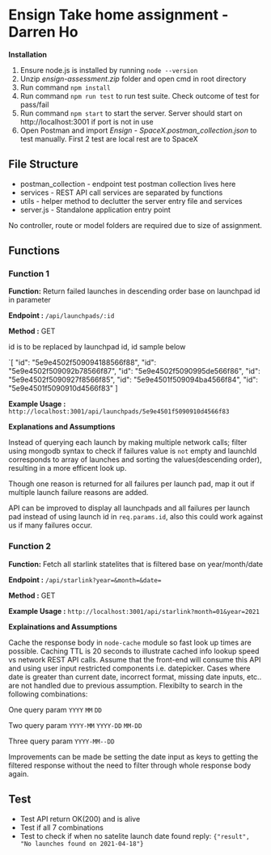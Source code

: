 # Ensign Take home assignment - Darren Ho

**Installation**

1. Ensure node.js is installed by running `node --version`
2. Unzip *ensign-assessment.zip* folder and open cmd in root directory
3. Run command `npm install`
4. Run command `npm run test` to run test suite. Check outcome of test for pass/fail
5. Run command `npm start` to start the server. Server should start on http://localhost:3001 if port is not in use
6. Open Postman and import *Ensign - SpaceX.postman_collection.json* to test manually. First 2 test are local rest are to SpaceX

## File Structure

- postman_collection - endpoint test postman collection lives here
- services -  REST API call services are separated by functions
- utils - helper method to declutter the server entry file and services
- server.js - Standalone application entry point


No controller, route or model folders are required due to size of assignment.

## Functions


### Function 1 
**Function:** Return failed launches in descending order base on launchpad id in parameter

**Endpoint :** `/api/launchpads/:id`

**Method :** GET

id is to be replaced by launchpad id, id sample below

`[
    "id": "5e9e4502f509094188566f88",
    "id": "5e9e4502f509092b78566f87",
    "id": "5e9e4502f5090995de566f86",
    "id": "5e9e4502f5090927f8566f85",
    "id": "5e9e4501f509094ba4566f84",
    "id": "5e9e4501f5090910d4566f83"
]

**Example Usage :** `http://localhost:3001/api/launchpads/5e9e4501f5090910d4566f83`



**Explanations and Assumptions**

Instead of querying each launch by making multiple network calls; filter using mongodb syntax to check if failures value is `not` empty and launchId corresponds to array of launches and sorting the values(descending order), resulting in a more efficent look up. 

Though one reason is returned for all failures per launch pad, map it out if multiple launch failure reasons are added. 

API can be improved to display all launchpads and all failures per launch pad instead of using launch id in `req.params.id`, also this could work against us if many failures occur.


### Function 2 
**Function:** Fetch all starlink statelites that is filtered base on year/month/date

**Endpoint :** `/api/starlink?year=&month=&date=`

**Method :** GET



**Example Usage :** `http://localhost:3001/api/starlink?month=01&year=2021`



**Explainations and Assumptions**

Cache the response body in `node-cache` module so fast look up times are possible. Caching TTL is 20 seconds to illustrate cached info lookup speed vs network REST API calls. Assume that the front-end will consume this API and using user input restricted components i.e. datepicker. Cases where date is greater than current date, incorrect format, missing date inputs,  etc.. are not handled due to previous assumption. Flexibilty to search in the following combinations: 

One query param
`YYYY`
`MM`
`DD`

Two query param
`YYYY-MM`
`YYYY-DD`
`MM-DD`

Three query param
`YYYY-MM--DD`


Improvements can be made be setting the date input as keys to getting the filtered response without the need to filter through whole response body again.


## Test

- Test API return OK(200) and is alive
- Test if all 7 combinations
- Test to check if when no satelite launch date found reply: `{"result", "No launches found on 2021-04-18"}`

